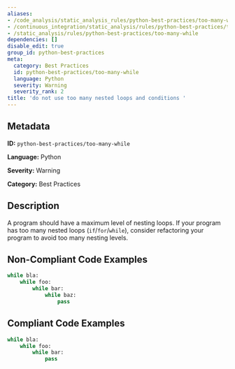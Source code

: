 ```yaml
---
aliases:
- /code_analysis/static_analysis_rules/python-best-practices/too-many-while
- /continuous_integration/static_analysis/rules/python-best-practices/too-many-while
- /static_analysis/rules/python-best-practices/too-many-while
dependencies: []
disable_edit: true
group_id: python-best-practices
meta:
  category: Best Practices
  id: python-best-practices/too-many-while
  language: Python
  severity: Warning
  severity_rank: 2
title: 'do not use too many nested loops and conditions '
---
```

<!--  SOURCED FROM https://github.com/DataDog/datadog-static-analyzer-rule-docs -->


## Metadata
**ID:** `python-best-practices/too-many-while`

**Language:** Python

**Severity:** Warning

**Category:** Best Practices

## Description
A program should have a maximum level of nesting loops. If your program has too many nested loops (`if`/`for`/`while`), consider refactoring your program to avoid too many nesting levels.

## Non-Compliant Code Examples
```python
while bla:
    while foo:
        while bar:
            while baz:
                pass

```

## Compliant Code Examples
```python
while bla:
    while foo:
        while bar:
            pass

```

